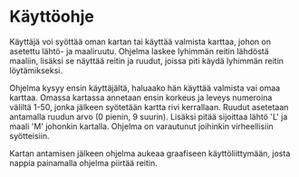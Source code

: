 Käyttöohje
==========

Käyttäjä voi syöttää oman kartan tai käyttää valmista karttaa, johon on asetettu lähtö- ja maaliruutu.
Ohjelma laskee lyhimmän reitin lähdöstä maaliin, lisäksi se näyttää reitin ja ruudut, joissa piti käydä lyhimmän reitin löytämikseksi.

Ohjelma kysyy ensin käyttäjältä, haluaako hän käyttää valmista vai omaa karttaa.
Omassa kartassa annetaan ensin korkeus ja leveys numeroina väliltä 1-50, jonka jälkeen syötetään kartta rivi kerrallaan. Ruudut asetetaan antamalla ruudun arvo (0 pienin, 9 suurin). Lisäksi pitää sijoittaa lähtö 'L' ja maali 'M' johonkin kartalla. Ohjelma on varautunut joihinkin virheellisiin syötteisiin.

Kartan antamisen jälkeen ohjelma aukeaa graafiseen käyttöliittymään, josta nappia painamalla ohjelma piirtää reitin.

